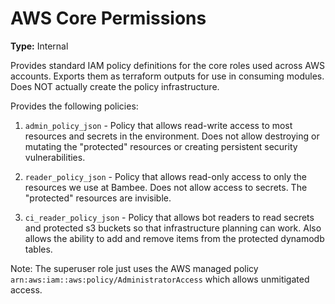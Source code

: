 # AWS Core Permissions

**Type:** Internal

Provides standard IAM policy definitions for the core roles used across AWS accounts. Exports them as terraform outputs
for use in consuming modules. Does NOT actually create the policy infrastructure.

Provides the following policies:

1. `admin_policy_json` - Policy that allows read-write access to most resources and secrets in the environment. Does not
allow destroying or mutating the "protected" resources or creating persistent security vulnerabilities.

2. `reader_policy_json` - Policy that allows read-only access to only the resources we use at Bambee. Does not allow
access to secrets. The "protected" resources are invisible.

3. `ci_reader_policy_json` - Policy that allows bot readers to read secrets and protected s3 buckets so that
infrastructure planning can work. Also allows the ability to add and remove items from the protected dynamodb tables.

Note: The superuser role just uses the AWS managed policy `arn:aws:iam::aws:policy/AdministratorAccess` which allows
unmitigated access.
